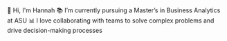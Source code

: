 👋 Hi, I'm Hannah
📚 I’m currently pursuing a Master’s in Business Analytics at ASU
📊 I love collaborating with teams to solve complex problems and drive decision-making processes 
